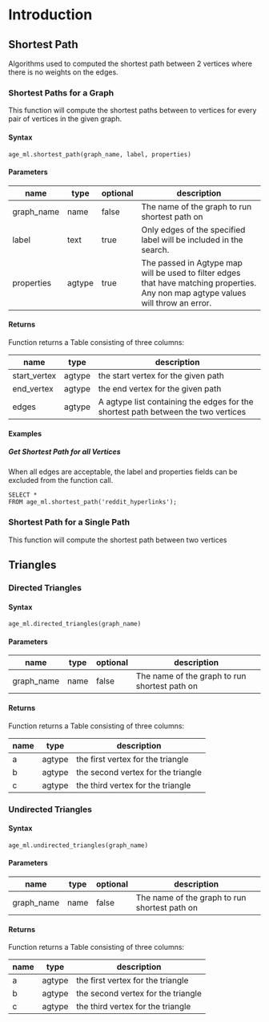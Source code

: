 # Introduction


## Shortest Path

Algorithms used to computed the shortest path between 2 vertices where there is no weights on the edges.

### Shortest Paths for a Graph

This function will compute the shortest paths between to vertices for every pair of vertices in the given graph.

#### Syntax

```
age_ml.shortest_path(graph_name, label, properties)
```

#### Parameters

| name | type | optional | description |
| --- | --- | --- | --- |
| graph_name | name  | false | The name of the graph to run shortest path on | 
| label | text | true | Only edges of the specified label will be included in the search. |
| properties | agtype | true | The passed in Agtype map will be used to filter edges that have matching properties. Any non map agtype values will throw an error. |

#### Returns

Function returns a Table consisting of three columns:

| name | type | description |
| --- | --- | --- |
| start_vertex | agtype | the start vertex for the given path |
| end_vertex | agtype | the end vertex for the given path |
| edges | agtype | A agtype list containing the edges for the shortest path between the two vertices

#### Examples

##### Get Shortest Path for all Vertices

When all edges are acceptable, the label and properties fields can be excluded from the function call.

```
SELECT * 
FROM age_ml.shortest_path('reddit_hyperlinks');
```

### Shortest Path for a Single Path

This function will compute the shortest path between two vertices


## Triangles

### Directed Triangles

#### Syntax
```
age_ml.directed_triangles(graph_name)
```
#### Parameters

| name | type | optional | description |
| --- | --- | --- | --- |
| graph_name | name  | false | The name of the graph to run shortest path on |

#### Returns

Function returns a Table consisting of three columns:

| name | type | description |
| --- | --- | --- |
| a | agtype | the first vertex for the triangle |
| b | agtype | the second vertex for the triangle |
| c | agtype | the third vertex for the triangle |



### Undirected Triangles

#### Syntax
```
age_ml.undirected_triangles(graph_name)
```
#### Parameters

| name | type | optional | description |
| --- | --- | --- | --- |
| graph_name | name  | false | The name of the graph to run shortest path on |

#### Returns

Function returns a Table consisting of three columns:

| name | type | description |
| --- | --- | --- |
| a | agtype | the first vertex for the triangle |
| b | agtype | the second vertex for the triangle |
| c | agtype | the third vertex for the triangle |



